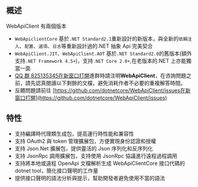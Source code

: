 ## 概述

WebApiClient 有兩個版本

- `WebApiclientCore` 基於`.NET Standard2.1`重新設計的新版本，與全新的`依賴注入`、`配置`、`選項`、`日志`等重新設計過的.NET 抽象 Api 完美契合
- `WebApiClient.JIT`、`WebApiClient.AOT` 基於`.NET Standard2.0`的舊版本(額外支持`.NET Framework 4.5+`)，支持`.NET Core 2.0+`,在老版本的.NET 上亦能獨當一面
- [QQ 群 825135345在新窗口打開](https://shang.qq.com/wpa/qunwpa?idkey=c6df21787c9a774ca7504a954402c9f62b6595d1e63120eabebd6b2b93007410)進群時請注明**WebApiClient**，在咨詢問題之前，請先認真閱讀以下剩餘的文檔，避免消耗作者不必要的重複解答時間。
- 反饋問題請前往 [https://github.com/dotnetcore/WebApiClient/issues在新窗口打開](https://github.com/dotnetcore/WebApiClient/issues)

## 特性

- 支持編譯時代理類生成包，提高運行時性能和兼容性
- 支持 OAuth2 與 token 管理擴展包，方便實現身份認證和授權
- 支持 Json.Net 擴展包，提供靈活的 Json 序列化和反序列化
- 支持 JsonRpc 調用擴展包，支持使用 JsonRpc 協議進行遠程過程調用
- 支持將本地或遠程 OpenApi 文檔解析生成 WebApiClientCore 接口代碼的 dotnet tool，簡化接口聲明的工作量
- 提供接口聲明的語法分析與提示，幫助開發者避免使用不當的語法